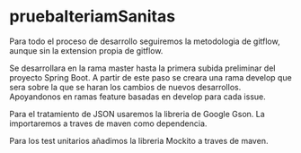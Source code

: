 # pruebaIteriamSanitas

Para todo el proceso de desarrollo seguiremos la metodologia de gitflow, aunque sin la extension propia de gitflow.

Se desarrollara en la rama master hasta la primera subida preliminar del proyecto Spring Boot.
A partir de este paso se creara una rama develop que sera sobre la que se haran los cambios de nuevos desarrollos. Apoyandonos en ramas feature basadas en develop para cada issue.

Para el tratamiento de JSON usaremos la libreria de Google Gson. La importaremos a traves de maven como dependencia.

Para los test unitarios añadimos la libreria Mockito a traves de maven.
